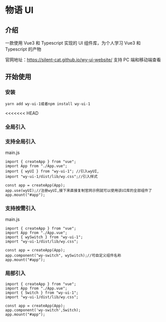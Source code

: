 # 物语 UI

## 介绍

一款使用 Vue3 和 Typescript 实现的 UI 组件库，为个人学习 Vue3 和 Typescript 的产物

官网地址：https://silent-cat.github.io/wy-ui-website/ 支持 PC 端和移动端查看

## 开始使用

### 安装

```
yarn add wy-ui-1或者npm install wy-ui-1
```
<<<<<<< HEAD

### 全局引入

### 支持全局引入

main.js

```
import { createApp } from "vue";
import App from "./App.vue";
import { wyUI } from "wy-ui-1"; //引入wyUI,
import "wy-ui-1/dist/lib/wy.css";//引入样式

const app = createApp(App);
app.use(wyUI);//注册wyUI,接下来直接复制官网示例就可以使用该UI库的全部组件了
app.mount("#app");
```
### 支持按需引入
main.js
```
import { createApp } from "vue";
import App from "./App.vue";
import { wySwitch } from "wy-ui-1";
import "wy-ui-1/dist/lib/wy.css";

const app = createApp(App);
app.component("wy-switch", wySwitch);//可自定义组件名称
app.mount("#app");
```

### 局部引入

```
import { createApp } from "vue";
import App from "./App.vue";
import { Switch } from "wy-ui-1";
import "wy-ui-1/dist/lib/wy.css";

const app = createApp(App);
app.component('wy-switch',Switch);
app.mount("#app");
```
